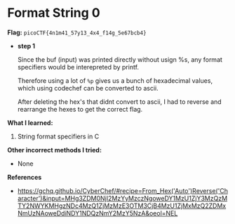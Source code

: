 

# Format String 0

**Flag:** `picoCTF{4n1m41_57y13_4x4_f14g_5e67bcb4}`

- **step 1**

    Since the buf (input) was printed directly without usign %s, any format specifiers would be interepreted by printf. 

    Therefore using a lot of `%p` gives us a bunch of hexadecimal values, which using codechef can be converted to ascii.

    After deleting the hex's that didnt convert to ascii, I had to reverse and rearrange the hexes to get the correct flag.

**What I learned:**

1. String format specifiers in C

**Other incorrect methods I tried:**

- None

**References**

- https://gchq.github.io/CyberChef/#recipe=From_Hex('Auto')Reverse('Character')&input=MHg3ZDM0NjI2MzYyMzczNgoweDY1MzU1ZjY3MzQzMTY2NWYKMHgzNDc4MzQ1ZjMzMzE3OTM3CjB4MzU1ZjMxMzQ2ZDMxNmUzNAoweDdiNDY1NDQzNmY2MzY5NzA&oeol=NEL
